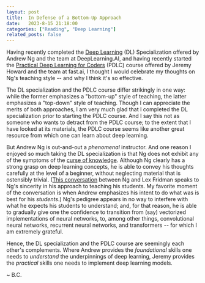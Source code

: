 ```yaml
---
layout: post
title:  In Defense of a Bottom-Up Approach
date:   2023-8-15 21:18:00
categories: ["Reading", "Deep Learning"]
related_posts: false
---
```


Having recently completed the [Deep Learning](https://www.coursera.org/specializations/deep-learning?utm_medium=sem&utm_source=gg&utm_campaign=B2C_NAMER_deep-learning_deeplearning-ai_FTCOF_specializations_country-US-country-CA&campaignid=904733485&adgroupid=148411448815&device=c&keyword=&matchtype=&network=g&devicemodel=&adposition=&creativeid=654837734383&hide_mobile_promo&gclid=CjwKCAjwxOymBhAFEiwAnodBLPzAv2Q5VXwnHJSr0WPB5nzGMBfAgHnhBjHVr-LX7KNwcjHPa_TWQRoCkwIQAvD_BwE) (DL) Specialization offered by Andrew Ng and the team at DeepLearning.AI, and having recently started the [Practical Deep Learning for Coders](https://course.fast.ai/) (PDLC) course offered by Jeremy Howard and the team at fast.ai, I thought I would celebrate my thoughts on Ng's teaching style -- and why I think it's so effective.   

The DL specialization and the PDLC course differ strikingly in one way: while the former emphasizes a "bottom-up" style of teaching, the latter emphasizes a "top-down" style of teaching. Though I can appreciate the merits of both approaches, I am very much glad that I completed the DL specialization prior to starting the PDLC course. And I say this not as someone who wants to detract from the PDLC course; to the extent that I have looked at its materials, the PDLC course seems like another great resource from which one can learn about deep learning. 

But Andrew Ng is out-and-out a *phenomenal* instructor. And one reason I enjoyed so much taking the DL specialization is that Ng does not exhibit any of the symptoms of the [curse of knowledge](https://en.wikipedia.org/wiki/Curse_of_knowledge). Although Ng clearly has a strong grasp on deep learning concepts, he is able to convey his thoughts carefully at the level of a beginner, without neglecting material that is ostensibly trivial. ([This conversation](https://www.youtube.com/watch?v=0jspaMLxBig) between Ng and Lex Fridman speaks to Ng's sincerity in his approach to teaching his students. My favorite moment of the conversation is when Andrew emphasizes his intent to do what was is best for his *students*.) Ng's pedigree appears in no way to interfere with what he expects his students to understand; and, for that reason, he is able to gradually give one the confidence to transition from (say) vectorized implementations of neural networks, to, among other things, convolutional neural networks, recurrent neural networks, and transformers -- for which I am extremely grateful. 

Hence, the DL specialization and the PDLC course are seemingly each other's complements. Where Andrew provides the *foundational* skills one needs to *understand* the underpinnings of deep learning, Jeremy provides the *practical* skills one needs to implement deep learning models.

~ B.C. 

